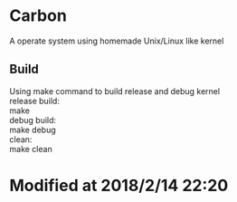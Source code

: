 # Carbon
A operate system using homemade Unix/Linux like kernel
## Build
Using make command to build release and debug kernel<br>
release build:<br>
make<br>
debug build:<br>
make debug<br>
clean:<br>
make clean
# Modified at 2018/2/14 22:20
